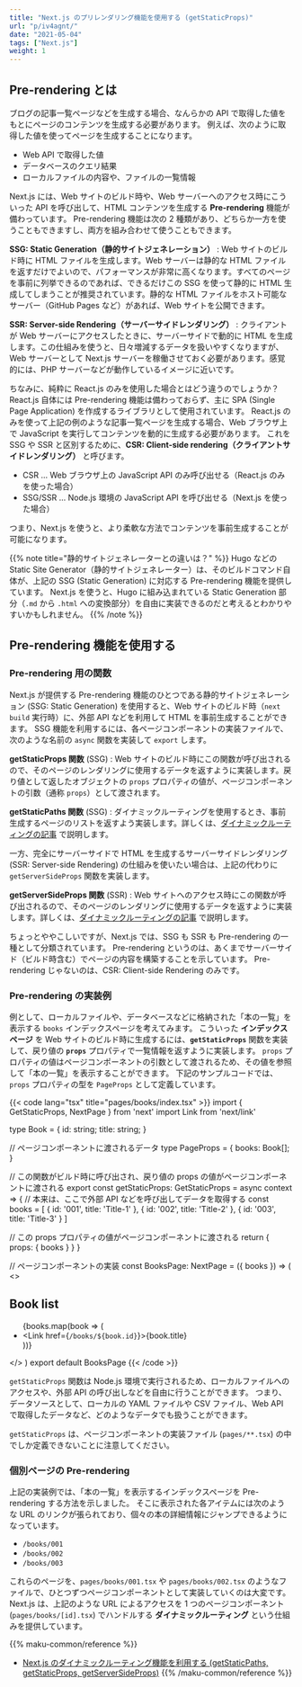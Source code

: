 ```yaml
---
title: "Next.js のプリレンダリング機能を使用する (getStaticProps)"
url: "p/iv4agnt/"
date: "2021-05-04"
tags: ["Next.js"]
weight: 1
---
```


Pre-rendering とは
----

ブログの記事一覧ページなどを生成する場合、なんらかの API で取得した値をもとにページのコンテンツを生成する必要があります。
例えば、次のように取得した値を使ってページを生成することになります。

- Web API で取得した値
- データベースのクエリ結果
- ローカルファイルの内容や、ファイルの一覧情報

Next.js には、Web サイトのビルド時や、Web サーバーへのアクセス時にこういった API を呼び出して、HTML コンテンツを生成する __Pre-rendering__ 機能が備わっています。
Pre-rendering 機能は次の 2 種類があり、どちらか一方を使うこともできますし、両方を組み合わせて使うこともできます。

__SSG: Static Generation（静的サイトジェネレーション）__
: Web サイトのビルド時に HTML ファイルを生成します。Web サーバーは静的な HTML ファイルを返すだけでよいので、パフォーマンスが非常に高くなります。すべてのページを事前に列挙できるのであれば、できるだけこの SSG を使って静的に HTML 生成してしまうことが推奨されています。静的な HTML ファイルをホスト可能なサーバー（GitHub Pages など）があれば、Web サイトを公開できます。

__SSR: Server-side Rendering（サーバーサイドレンダリング）__
: クライアントが Web サーバーにアクセスしたときに、サーバーサイドで動的に HTML を生成します。この仕組みを使うと、日々増減するデータを扱いやすくなりますが、Web サーバーとして Next.js サーバーを稼働させておく必要があります。感覚的には、PHP サーバーなどが動作しているイメージに近いです。

ちなみに、純粋に React.js のみを使用した場合とはどう違うのでしょうか？
React.js 自体には Pre-rendering 機能は備わっておらず、主に SPA (Single Page Application) を作成するライブラリとして使用されています。
React.js のみを使って上記の例のような記事一覧ページを生成する場合、Web ブラウザ上で JavaScript を実行してコンテンツを動的に生成する必要があります。
これを SSG や SSR と区別するために、__CSR: Client-side rendering（クライアントサイドレンダリング）__ と呼びます。

- CSR ... Web ブラウザ上の JavaScript API のみ呼び出せる（React.js のみを使った場合）
- SSG/SSR ... Node.js 環境の JavaScript API を呼び出せる（Next.js を使った場合）

つまり、Next.js を使うと、より柔軟な方法でコンテンツを事前生成することが可能になります。

{{% note title="静的サイトジェネレーターとの違いは？" %}}
Hugo などの Static Site Generator（静的サイトジェネレーター）は、そのビルドコマンド自体が、上記の SSG (Static Generation) に対応する Pre-rendering 機能を提供しています。
Next.js を使うと、Hugo に組み込まれている Static Generation 部分（`.md` から `.html` への変換部分）を自由に実装できるのだと考えるとわかりやすいかもしれません。
{{% /note %}}


Pre-rendering 機能を使用する
----

### Pre-rendering 用の関数

Next.js が提供する Pre-rendering 機能のひとつである静的サイトジェネレーション (SSG: Static Generation) を使用すると、Web サイトのビルド時（`next build` 実行時）に、外部 API などを利用して HTML を事前生成することができます。
SSG 機能を利用するには、各ページコンポーネントの実装ファイルで、次のような名前の `async` 関数を実装して `export` します。

__getStaticProps 関数__ (SSG)
: Web サイトのビルド時にこの関数が呼び出されるので、そのページのレンダリングに使用するデータを返すように実装します。戻り値として返したオブジェクトの `props` プロパティの値が、ページコンポーネントの引数（通称 `props`）として渡されます。

__getStaticPaths 関数__ (SSG)
: ダイナミックルーティングを使用するとき、事前生成するページのリストを返すよう実装します。詳しくは、[ダイナミックルーティングの記事](/p/rdq3ep2) で説明します。

一方、完全にサーバーサイドで HTML を生成するサーバーサイドレンダリング (SSR: Server-side Rendering) の仕組みを使いたい場合は、上記の代わりに `getServerSideProps` 関数を実装します。

__getServerSideProps 関数__ (SSR)
: Web サイトへのアクセス時にこの関数が呼び出されるので、そのページのレンダリングに使用するデータを返すように実装します。詳しくは、[ダイナミックルーティングの記事](/p/rdq3ep2) で説明します。

ちょっとややこしいですが、Next.js では、SSG も SSR も Pre-rendering の一種として分類されています。
Pre-rendering というのは、あくまでサーバーサイド（ビルド時含む）でページの内容を構築することを示しています。
Pre-rendering じゃないのは、CSR: Client-side Rendering のみです。

### Pre-rendering の実装例

例として、ローカルファイルや、データベースなどに格納された「本の一覧」を表示する `books` インデックスページを考えてみます。
こういった __インデックスページ__ を Web サイトのビルド時に生成するには、__`getStaticProps`__ 関数を実装して、戻り値の __`props`__ プロパティで一覧情報を返すように実装します。
`props` プロパティの値はページコンポーネントの引数として渡されるため、その値を参照して「本の一覧」を表示することができます。
下記のサンプルコードでは、`props` プロパティの型を `PageProps` として定義しています。

{{< code lang="tsx" title="pages/books/index.tsx" >}}
import { GetStaticProps, NextPage } from 'next'
import Link from 'next/link'

type Book = {
  id: string;
  title: string;
}

// ページコンポーネントに渡されるデータ
type PageProps = {
  books: Book[];
}

// この関数がビルド時に呼び出され、戻り値の props の値がページコンポーネントに渡される
export const getStaticProps: GetStaticProps<PageProps> = async context => {
  // 本来は、ここで外部 API などを呼び出してデータを取得する
  const books = [
    { id: '001', title: 'Title-1' },
    { id: '002', title: 'Title-2' },
    { id: '003', title: 'Title-3' }
  ]

  // この props プロパティの値がページコンポーネントに渡される
  return { props: { books } }
}

// ページコンポーネントの実装
const BooksPage: NextPage<PageProps> = ({ books }) => (
  <>
    <h2>Book list</h2>
    <ul>
      {books.map(book => (
        <li key={book.id}>
          <Link href={`/books/${book.id}`}><a>{book.title}</a></Link>
        </li>
      ))}
    </ul>
  </>
)
export default BooksPage
{{< /code >}}

`getStaticProps` 関数は Node.js 環境で実行されるため、ローカルファイルへのアクセスや、外部 API の呼び出しなどを自由に行うことができます。
つまり、データソースとして、ローカルの YAML ファイルや CSV ファイル、Web API で取得したデータなど、どのようなデータでも扱うことができます。

`getStaticProps` は、ページコンポーネントの実装ファイル (`pages/**.tsx`) の中でしか定義できないことに注意してください。

### 個別ページの Pre-rendering

上記の実装例では、「本の一覧」を表示するインデックスページを Pre-rendering する方法を示しました。
そこに表示された各アイテムには次のような URL のリンクが張られており、個々の本の詳細情報にジャンプできるようになっています。

- `/books/001`
- `/books/002`
- `/books/003`

これらのページを、`pages/books/001.tsx` や `pages/books/002.tsx` のようなファイルで、ひとつずつページコンポーネントとして実装していくのは大変です。
Next.js は、上記のような URL によるアクセスを 1 つのページコンポーネント (`pages/books/[id].tsx`) でハンドルする __ダイナミックルーティング__ という仕組みを提供しています。

{{% maku-common/reference %}}
- [Next.js のダイナミックルーティング機能を利用する (getStaticPaths, getStaticProps, getServerSideProps)](/p/rdq3ep2/)
{{% /maku-common/reference %}}

